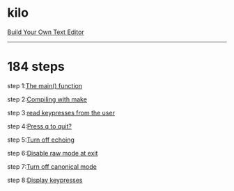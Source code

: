 # kilo
[Build Your Own Text Editor](https://viewsourcecode.org/snaptoken/kilo/index.html)

---

# 184 steps

step 1:[The main() function](https://github.com/xjh093/kilo/blob/master/step/step01.md)

step 2:[Compiling with make](https://github.com/xjh093/kilo/blob/master/step/step02.md)

step 3:[read keypresses from the user](https://github.com/xjh093/kilo/blob/master/step/step03.md)

step 4:[Press q to quit?](https://github.com/xjh093/kilo/blob/master/step/step04.md)

step 5:[Turn off echoing](https://github.com/xjh093/kilo/blob/master/step/step05.md)

step 6:[Disable raw mode at exit](https://github.com/xjh093/kilo/blob/master/step/step06.md)

step 7:[Turn off canonical mode](https://github.com/xjh093/kilo/blob/master/step/step07.md)

step 8:[Display keypresses]()

